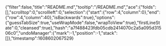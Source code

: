 {"filter":false,"title":"README.md","tooltip":"/README.md","ace":{"folds":[],"scrolltop":0,"scrollleft":0,"selection":{"start":{"row":4,"column":0},"end":{"row":4,"column":40},"isBackwards":true},"options":{"guessTabSize":true,"useWrapMode":false,"wrapToView":true},"firstLineState":0,"cleansed":true},"hash":"a7f488423fdb05cdb2414070c2a5a095d31506c0","undoManager":{"mark":-1,"position":-1,"stack":[]},"timestamp":1608602067529}
